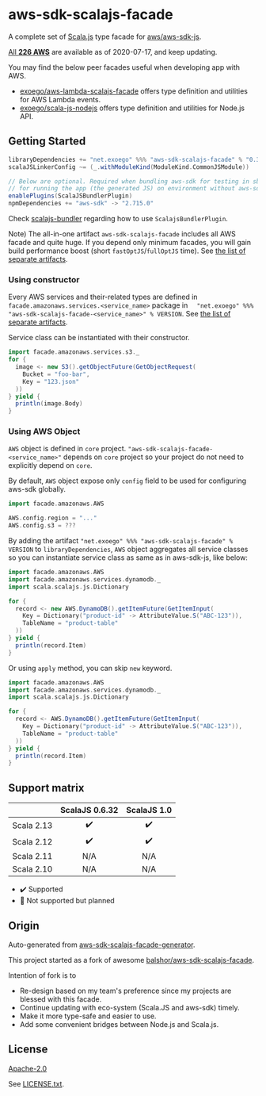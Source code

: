 # aws-sdk-scalajs-facade

A complete set of [Scala.js](https://www.scala-js.org/) type facade for [aws/aws-sdk-js](https://github.com/aws/aws-sdk-js/).

[All **226 AWS**](https://docs.aws.amazon.com/AWSJavaScriptSDK/latest/top-level-namespace.html) are available as of 2020-07-17, and keep updating.

You may find the below peer facades useful when developing app with AWS.

* [exoego/aws-lambda-scalajs-facade](https://github.com/exoego/aws-lambda-scalajs-facade) offers type definition and utilities for AWS Lambda events.
* [exoego/scala-js-nodejs](https://github.com/exoego/scala-js-nodejs) offers type definition and utilities for Node.js API.


## Getting Started

```sbt
libraryDependencies += "net.exoego" %%% "aws-sdk-scalajs-facade" % "0.30.0-v2.715.0"
scalaJSLinkerConfig ~= (_.withModuleKind(ModuleKind.CommonJSModule))

// Below are optional. Required when bundling aws-sdk for testing in sbt or
// for running the app (the generated JS) on environment without aws-sdk provided.
enablePlugins(ScalaJSBundlerPlugin)
npmDependencies += "aws-sdk" -> "2.715.0"
```

Check [scalajs-bundler](https://scalacenter.github.io/scalajs-bundler/) regarding how to use `ScalajsBundlerPlugin`.

Note) The all-in-one artifact `aws-sdk-scalajs-facade` includes all AWS facade and quite huge. If you depend only minimum facades, you will gain build performance boost (short `fastOptJS`/`fullOptJS` time). See [the list of separate artifacts](ARTIFACTS.md).

### Using constructor

Every AWS services and their-related types are defined in `facade.amazonaws.services.<service_name>` package in `  "net.exoego" %%% "aws-sdk-scalajs-facade-<service_name>" % VERSION`. See [the list of separate artifacts](ARTIFACTS.md).

Service class can be instantiated with their constructor.

```scala
import facade.amazonaws.services.s3._
for {
  image <- new S3().getObjectFuture(GetObjectRequest(
    Bucket = "foo-bar",
    Key = "123.json"
  ))
} yield {
  println(image.Body)
}
```

### Using AWS Object

`AWS` object is defined in `core` project.
`"aws-sdk-scalajs-facade-<service_name>"` depends on `core` project so your project do not need to explicitly depend on `core`.

By default, `AWS` object expose only `config` field to be used for configuring aws-sdk globally.
```scala
import facade.amazonaws.AWS

AWS.config.region = "..."
AWS.config.s3 = ???
```

By adding the artifact `"net.exoego" %%% "aws-sdk-scalajs-facade" % VERSION` to `libraryDependencies`, `AWS` object aggregates all service classes so you can instantiate service class as same as in aws-sdk-js, like below:


```scala
import facade.amazonaws.AWS
import facade.amazonaws.services.dynamodb._
import scala.scalajs.js.Dictionary

for {
  record <- new AWS.DynamoDB().getItemFuture(GetItemInput(
    Key = Dictionary("product-id" -> AttributeValue.S("ABC-123")),
    TableName = "product-table"
  ))
} yield {
  println(record.Item)
}
```

Or using `apply` method, you can skip `new` keyword.

```scala
import facade.amazonaws.AWS
import facade.amazonaws.services.dynamodb._
import scala.scalajs.js.Dictionary

for {
  record <- AWS.DynamoDB().getItemFuture(GetItemInput(
    Key = Dictionary("product-id" -> AttributeValue.S("ABC-123")),
    TableName = "product-table"
  ))
} yield {
  println(record.Item)
}
```


## Support matrix

|            |   ScalaJS 0.6.32   |   ScalaJS 1.0      |
| ---------- | :----------------: | :----------------: |
| Scala 2.13 | :heavy_check_mark: | :heavy_check_mark: |
| Scala 2.12 | :heavy_check_mark: | :heavy_check_mark: |
| Scala 2.11 |         N/A        |       N/A          |
| Scala 2.10 |         N/A        |       N/A          |

-   :heavy_check_mark: Supported
-   :construction: Not supported but planned

## Origin 

Auto-generated from [aws-sdk-scalajs-facade-generator](https://github.com/exoego/aws-sdk-scalajs-facade-generator).

This project started as a fork of awesome [balshor/aws-sdk-scalajs-facade](https://github.com/balshor/aws-sdk-scalajs-facade).

Intention of fork is to

* Re-design based on my team's preference since my projects are blessed with this facade.
* Continue updating with eco-system (Scala.JS and aws-sdk) timely.
* Make it more type-safe and easier to use.
* Add some convenient bridges between Node.js and Scala.js.


## License

[Apache-2.0](https://opensource.org/licenses/Apache-2.0)

See [LICENSE.txt](https://github.com/exoego/aws-sdk-scalajs-facade-public/LICENSE.txt).

